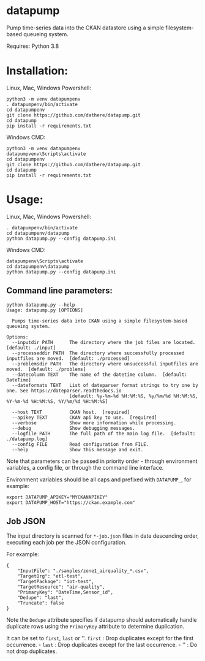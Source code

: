 # datapump
Pump time-series data into the CKAN datastore using a simple filesystem-based queueing system.

Requires: Python 3.8

Installation:
=============

Linux, Mac, Windows Powershell:
```
python3 -m venv datapumpenv
. datapumpenv/bin/activate
cd datapumpenv
git clone https://github.com/dathere/datapump.git
cd datapump
pip install -r requirements.txt
```

Windows CMD:
```
python3 -m venv datapumpenv
datapumpvenv\Scripts\activate
cd datapumpenv
git clone https://github.com/dathere/datapump.git
cd datapump
pip install -r requirements.txt
```

Usage:
======

Linux, Mac, Windows Powershell:
```
. datapumpenv/bin/activate
cd datapumpenv/datapump
python datapump.py --config datapump.ini
```

Windows CMD:
```
datapumpenv\Scripts\activate
cd datapumpenv\datapump
python datapump.py --config datapump.ini
```

Command line parameters:
------------------------

```
python datapump.py --help
Usage: datapump.py [OPTIONS]

  Pumps time-series data into CKAN using a simple filesystem-based queueing system.

Options:
  --inputdir PATH      The directory where the job files are located.  [default: ./input]
  --processeddir PATH  The directory where successfully processed inputfiles are moved.  [default: ./processed]
  --problemsdir PATH   The directory where unsuccessful inputfiles are moved.  [default: ./problems]
  --datecolumn TEXT    The name of the datetime column.  [default: DateTime]
  --dateformats TEXT   List of dateparser format strings to try one by one. See https://dateparser.readthedocs.io
                       [default: %y-%m-%d %H:%M:%S, %y/%m/%d %H:%M:%S, %Y-%m-%d %H:%M:%S, %Y/%m/%d %H:%M:%S]

  --host TEXT          CKAN host.  [required]
  --apikey TEXT        CKAN api key to use.  [required]
  --verbose            Show more information while processing.
  --debug              Show debugging messages.
  --logfile PATH       The full path of the main log file.  [default: ./datapump.log]
  --config FILE        Read configuration from FILE.
  --help               Show this message and exit.
```

Note that parameters can be passed in priority order - through environment variables, a config file, or through the command line interface.

Environment variables should be all caps and prefixed with `DATAPUMP_`, for example:

```
export DATAPUMP_APIKEY="MYCKANAPIKEY"
export DATAPUMP_HOST="https://ckan.example.com"
```

Job JSON
--------

The input directory is scanned for `*-job.json` files in date descending order, executing each job per the JSON configuration.

For example:

```
{
	"InputFile": "./samples/zone1_airquality_*.csv",
	"TargetOrg": "etl-test",
	"TargetPackage": "iot-test",
	"TargetResource": "air-quality",
	"PrimaryKey": "DateTime,Sensor_id",
	"Dedupe": "last",
	"Truncate": false
}
```

Note the `Dedupe` attribute specifies if datapump should automatically handle duplicate rows using the `PrimaryKey` attribute to determine duplication.

It can be set to `first`, `last` or ''.
`first` : Drop duplicates except for the first occurrence. - `last` : Drop duplicates except for the last occurrence. - '' : Do not drop duplicates.
